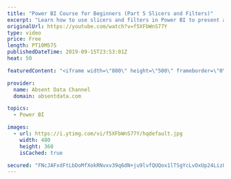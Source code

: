 ```yaml
---
title: "Power BI Course for Beginners (Part 5 Slicers and Filters)"
excerpt: "Learn how to use slicers and filters in Power BI to present a different context to your data. Homework question 5."
originalUrl: https://youtube.com/watch?v=f5XFbWnS77Y
type: video
price: Free
length: PT10M57S
publishedDateTime: 2019-09-15T23:53:01Z
heat: 50

featuredContent: "<iframe width=\"800\" height=\"500\" frameborder=\"0\" src=\"https://www.youtube.com/embed/f5XFbWnS77Y\" allow=\"accelerometer; autoplay; encrypted-media; gyroscope; picture-in-picture\" allowfullscreen></iframe>"

provider:
  name: Absent Data Channel
  domain: absentdata.com

topics:
  - Power BI

images:
  - url: https://i.ytimg.com/vi/f5XFbWnS77Y/hqdefault.jpg
    width: 480
    height: 360
    isCached: true

secured: "FNcJAFxdFtLbDoMfXokRNvxv39q6dN+ju9lvfQUQox1lTSgYcLvOxUp24Liz86KLsZQsAc7VX9+Fvij1pWd4AFJiR2fQO0qFc5HBaPcJO9HDswo9gjnL3DeaUYh5xdAay/YDVKIdMSD4eDtV3WbQKRj8EoHNWEG2penKVjsj1WiYRlXyHpHHuKXQJi0vv/YHhT702DV+KkkgLllnFd9cwWLkhjqaCauSXMKwkg4mWqW4Gaep4dm/wJqKWPFh18+0etVKfsskDrE43gDJfGBQjMzcz9dMEEOjYO+Jiy60+Bfh5uYrhmp8QWz86l/lPsgVcV04xZSOJpx3BgG/AJzicExab9HVPs82GkMQA2MEgBvX+ukZ5Qj/mBknxQwhdiwtTgZd7wEhbfbqBtniPuUQhBdH219cyIzOFcM/D8QmrLE=;4WdtLfDzXN0mpoETJy6k1A=="
---
```



